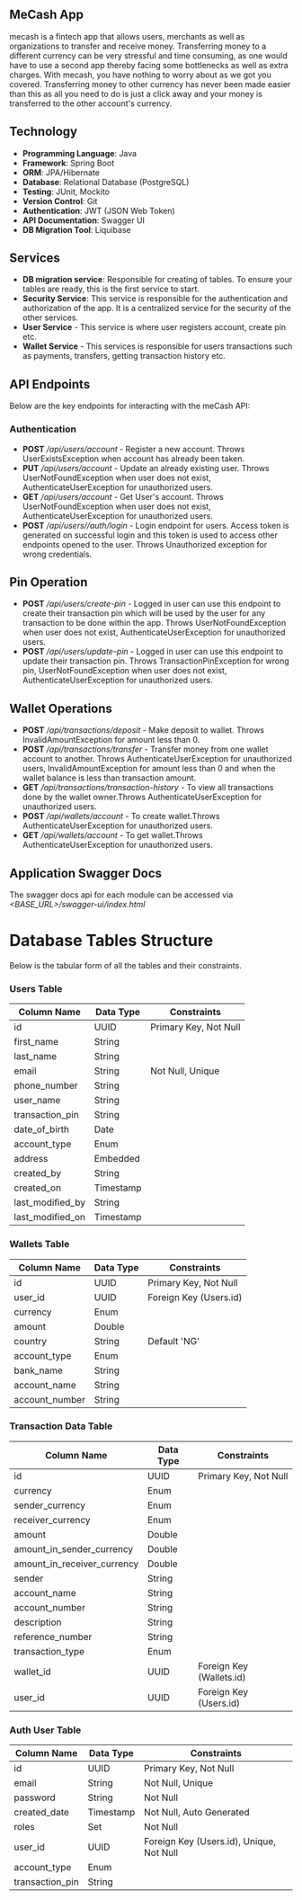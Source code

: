 ## MeCash App


mecash is a fintech app that allows users, merchants as well as organizations to transfer and receive money. Transferring money to a different currency can be very stressful and time consuming, as one would have to use a second app thereby facing some bottlenecks as well as extra charges. With mecash, you have nothing to worry about as we got you covered. Transferring money to other currency has never been made easier than this as all you need to do is just a click away and your money is transferred to the other account's currency.

## Technology
- **Programming Language**: Java
- **Framework**: Spring Boot
- **ORM**: JPA/Hibernate
- **Database**: Relational Database (PostgreSQL)
- **Testing**: JUnit, Mockito
- **Version Control**: Git
- **Authentication**: JWT (JSON Web Token)
- **API Documentation**: Swagger UI
- **DB Migration Tool**: Liquibase


## Services
- **DB migration service**: Responsible for creating of tables. To ensure your tables are ready, this is the first service to start.
- **Security Service**: This service is responsible for the authentication and authorization of the app. It is a centralized service for the security of the other services.
- **User Service** - This service is where user registers account, create pin etc.
- **Wallet Service** - This services is responsible for users transactions such as payments, transfers, getting transaction history etc.


## API Endpoints
Below are the key endpoints for interacting with the meCash API:

### Authentication
- **POST** */api/users/account* - Register a new account. Throws UserExistsException when account has already been taken.
- **PUT** */api/users/account* - Update an already existing user. Throws UserNotFoundException when user does not exist, AuthenticateUserException for unauthorized users.
- **GET** */api/users/account* - Get User's account. Throws UserNotFoundException when user does not exist, AuthenticateUserException for unauthorized users.
- **POST** */api/users//auth/login* - Login endpoint for users. Access token is generated on successful login and this token is used to access other endpoints opened to the user. Throws Unauthorized exception for wrong credentials.

## Pin Operation
- **POST** */api/users/create-pin* - Logged in user can use this endpoint to create their transaction pin which will be used by the user for any transaction to be done within the app. Throws UserNotFoundException when user does not exist, AuthenticateUserException for unauthorized users.
- **POST** */api/users/update-pin* - Logged in user can use this endpoint to update their transaction pin. Throws TransactionPinException for wrong pin, UserNotFoundException when user does not exist, AuthenticateUserException for unauthorized users.


## Wallet Operations
- **POST** */api/transactions/deposit* - Make deposit to wallet. Throws InvalidAmountException for amount less than 0.
- **POST** */api/transactions/transfer* - Transfer money from one wallet account to another. Throws AuthenticateUserException for unauthorized users, InvalidAmountException for amount less than 0 and when the wallet balance is less than transaction amount.
- **GET** */api/transactions/transaction-history* - To view all transactions done by the wallet owner.Throws AuthenticateUserException for unauthorized users.
- **POST** */api/wallets/account* - To create wallet.Throws AuthenticateUserException for unauthorized users.
- **GET** */api/wallets/account* - To get wallet.Throws AuthenticateUserException for unauthorized users.

## Application Swagger Docs

The swagger docs api for each module can be accessed via *<BASE_URL>/swagger-ui/index.html*


# Database Tables Structure
Below is the tabular form of all the tables and their constraints.

### Users Table
| Column Name       | Data Type  | Constraints                |
|------------------|-----------|----------------------------|
| id               | UUID      | Primary Key, Not Null      |
| first_name       | String    |                            |
| last_name        | String    |                            |
| email            | String    | Not Null, Unique           |
| phone_number     | String    |                            |
| user_name        | String    |                            |
| transaction_pin  | String    |                            |
| date_of_birth    | Date      |                            |
| account_type     | Enum      |                            |
| address          | Embedded  |                            |
| created_by       | String    |                            |
| created_on       | Timestamp |                            |
| last_modified_by | String    |                            |
| last_modified_on | Timestamp |                            |

### Wallets Table
| Column Name     | Data Type  | Constraints               |
|----------------|-----------|---------------------------|
| id             | UUID      | Primary Key, Not Null     |
| user_id        | UUID      | Foreign Key (Users.id)    |
| currency       | Enum      |                            |
| amount         | Double    |                            |
| country        | String    | Default 'NG'              |
| account_type   | Enum      |                            |
| bank_name      | String    |                            |
| account_name   | String    |                            |
| account_number | String    |                            |

### Transaction Data Table
| Column Name                  | Data Type  | Constraints                     |
|------------------------------|-----------|---------------------------------|
| id                           | UUID      | Primary Key, Not Null           |
| currency                     | Enum      |                                 |
| sender_currency              | Enum      |                                 |
| receiver_currency            | Enum      |                                 |
| amount                       | Double    |                                 |
| amount_in_sender_currency    | Double    |                                 |
| amount_in_receiver_currency  | Double    |                                 |
| sender                       | String    |                                 |
| account_name                 | String    |                                 |
| account_number               | String    |                                 |
| description                  | String    |                                 |
| reference_number             | String    |                                 |
| transaction_type             | Enum      |                                 |
| wallet_id                    | UUID      | Foreign Key (Wallets.id)        |
| user_id                      | UUID      | Foreign Key (Users.id)          |

### Auth User Table
| Column Name       | Data Type  | Constraints                |
|------------------|-----------|----------------------------|
| id               | UUID      | Primary Key, Not Null      |
| email            | String    | Not Null, Unique           |
| password         | String    | Not Null                   |
| created_date     | Timestamp | Not Null, Auto Generated   |
| roles           | Set<Enum> | Not Null                   |
| user_id         | UUID      | Foreign Key (Users.id), Unique, Not Null |
| account_type     | Enum      |                            |
| transaction_pin  | String    |                            |

